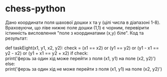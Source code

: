 # chess-python

Дано координати поля шахової дошки x та  y  (цілі числа в діапазоні 1-8). Враховуючи, що ліве нижнє поле дошки (1,1) є чорним,   перевірити істинність висловлення "поле з координатами (x,y) біле".
Код та результат:

def taskEight(x1, y1, x2, y2):
  check = (x1 == x2) or (y1 == y2) or (y1 - x1 == y2 - x2) or (y1 + x1 == y2 + x2)
   if check:         
    print('ферзь за один хід може перейти з поля (x1, y1) на поле (x2, y2)')     
   else:         
    print('ферзь за один хід не може перейти з поля (x1, y1) на поле (x2, y2)')
